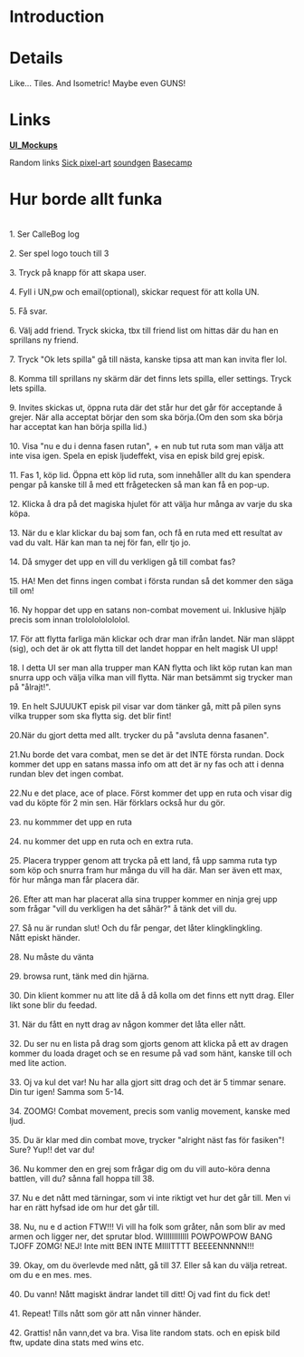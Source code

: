 # Introduction #

# Details #

Like... Tiles. And Isometric! Maybe even GUNS!

# Links #

**[UI\_Mockups](UI_Mockups.md)**

Random links
[Sick pixel-art](http://forums.tigsource.com/index.php?topic=22147.0)
[soundgen](http://superflashbros.net/as3sfxr/)
[Basecamp](https://callebog.basecamphq.com)

# Hur borde allt funka #

<br> 1. Ser CalleBog log<br>
<br> 2. Ser spel logo touch till 3<br>
<br> 3. Tryck på knapp för att skapa user.<br>
<br> 4. Fyll i UN,pw och email(optional), skickar request för att kolla UN.<br>
<br> 5. Få svar.<br>
<br> 6. Välj add friend. Tryck skicka, tbx till friend list om hittas där du han en sprillans ny friend.<br>
<br> 7. Tryck "Ok lets spilla" gå till nästa, kanske tipsa att man kan invita fler lol.<br>
<br> 8. Komma till sprillans ny skärm där det finns lets spilla, eller settings. Tryck lets spilla.<br>
<br> 9. Invites skickas ut, öppna ruta där det står hur det går för acceptande å grejer. När alla acceptat börjar den som ska börja.(Om den som ska börja har acceptat kan han börja spilla lid.)<br>
<br> 10. Visa "nu e du i denna fasen rutan", + en nub tut ruta som man välja att inte visa igen. Spela en episk ljudeffekt, visa en episk bild grej episk.<br>
<br> 11. Fas 1, köp lid. Öppna ett köp lid ruta, som innehåller allt du kan spendera pengar på kanske till å med ett frågetecken så man kan få en pop-up.<br>
<br> 12. Klicka å dra på det magiska hjulet för att välja hur många av varje du ska köpa.<br>
<br> 13. När du e klar klickar du baj som fan, och få en ruta med ett resultat av vad du valt. Här kan man ta nej för fan, ellr tjo jo.<br>
<br> 14. Då smyger det upp en vill du verkligen gå till combat fas?<br>
<br> 15. HA! Men det finns ingen combat i första rundan så det kommer den säga till om!<br>
<br> 16. Ny hoppar det upp en satans non-combat movement ui. Inklusive hjälp precis som innan trololololololol.<br>
<br> 17. För att flytta farliga män klickar och drar man ifrån landet. När man släppt (sig), och det är ok att flytta till det landet hoppar en helt magisk UI upp!<br>
<br> 18. I detta UI ser man alla trupper man KAN flytta och likt köp rutan kan man snurra upp och välja vilka man vill flytta. När man betsämmt sig trycker man på "ålrajt!".<br>
<br> 19. En helt SJUUUKT episk pil visar var dom tänker gå, mitt på pilen syns vilka trupper som ska flytta sig. det blir fint!<br>
<br> 20.När du gjort detta med allt. trycker du på "avsluta denna fasanen".<br>
<br> 21.Nu borde det vara combat, men se det är det INTE första rundan. Dock kommer det upp en satans massa info om att det är ny fas och att i denna rundan blev det ingen combat.<br>
<br> 22.Nu e det place, ace of place. Först kommer det upp en ruta och visar dig vad du köpte för 2 min sen. Här förklars också hur du gör.<br>
<br> 23. nu kommmer det upp en ruta<br>
<br> 24. nu kommer det upp en ruta och en extra ruta.<br>
<br> 25. Placera trypper genom att trycka på ett land, få upp samma ruta typ som köp och snurra fram hur många du vill ha där. Man ser även ett max, för hur många man får placera där.<br>
<br> 26. Efter att man har placerat alla sina trupper kommer en ninja grej upp som frågar "vill du verkligen ha det såhär?" å tänk det vill du.<br>
<br> 27. Så nu är rundan slut! Och du får pengar, det låter klingklingkling.<br>
Nått episkt händer.<br>
<br> 28. Nu måste du vänta<br>
<br> 29. browsa runt, tänk med din hjärna.<br>
<br> 30. Din klient kommer nu att lite då å då kolla om det finns ett nytt drag. Eller likt sone blir du feedad.<br>
<br> 31. När du fått en nytt drag av någon kommer det låta eller nått.<br>
<br> 32. Du ser nu en lista på drag som gjorts genom att klicka på ett av dragen kommer du loada draget och se en resume på vad som hänt, kanske till och med lite action.<br>
<br> 33. Oj va kul det var! Nu har alla gjort sitt drag och det är 5 timmar senare. Din tur igen! Samma som 5-14.<br>
<br> 34. ZOOMG! Combat movement, precis som vanlig movement, kanske med ljud.<br>
<br> 35. Du är klar med din combat move, trycker "alright näst fas för fasiken"! Sure? Yup!! det var du!<br>
<br> 36. Nu kommer den en grej som frågar dig om du vill auto-köra denna battlen, vill du? sånna fall hoppa till 38.<br>
<br> 37. Nu e det nått med tärningar, som vi inte riktigt vet hur det går till. Men vi har en rätt hyfsad ide om hur det går till.<br>
<br> 38. Nu, nu e d action FTW!!! Vi vill ha folk som gråter, nån som blir av med armen och ligger ner, det sprutar blod. WIIIIIIIIIIII POWPOWPOW BANG TJOFF ZOMG! NEJ! Inte mitt BEN INTE MIIIITTTT BEEEENNNNN!!!<br>
<br> 39. Okay, om du överlevde med nått, gå till 37. Eller så kan du välja retreat. om du e en mes. mes.<br>
<br> 40. Du vann! Nått magiskt ändrar landet till ditt! Oj vad fint du fick det!<br>
<br> 41. Repeat! Tills nått som gör att nån vinner händer.<br>
<br> 42. Grattis! nån vann,det va bra. Visa lite random stats. och en episk bild ftw, update dina stats med wins etc.